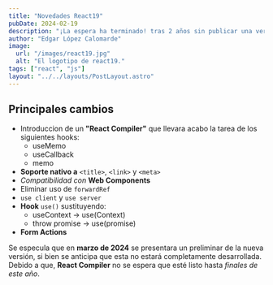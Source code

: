 ```yaml
---
title: "Novedades React19"
pubDate: 2024-02-19
description: "¡La espera ha terminado! tras 2 años sin publicar una version principal, tenemos ya los primeros avances de React19."
author: "Edgar López Calomarde"
image:
  url: "/images/react19.jpg"
  alt: "El logotipo de react19."
tags: ["react", "js"]
layout: "../../layouts/PostLayout.astro"
---
```


## Principales cambios
- Introduccion de un **"React Compiler"** que llevara acabo la tarea de los siguientes hooks:
  - useMemo
  - useCallback
  - memo 
- **Soporte nativo a** `<title>`, `<link>` y `<meta>`
- *Compatibilidad con* **Web Components**
- Eliminar uso de `forwardRef`
- `use client` y `use server`
- **Hook** `use()` sustituyendo: 
  - useContext -> use(Context)
  - throw promise -> use(promise)
- **Form Actions**



Se especula que en **marzo de 2024** se presentara un preliminar de la nueva versión, si bien se anticipa que esta no estará completamente desarrollada. Debido a que, **React Compiler** no se espera que esté listo hasta *finales de este año*.

